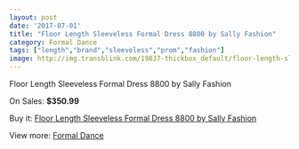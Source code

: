 ```yaml
---
layout: post
date: '2017-07-01'
title: "Floor Length Sleeveless Formal Dress 8800 by Sally Fashion"
category: Formal Dance
tags: ["length","brand","sleeveless","prom","fashion"]
image: http://img.transblink.com/19837-thickbox_default/floor-length-sleeveless-formal-dress-8800-by-sally-fashion.jpg
---
```

Floor Length Sleeveless Formal Dress 8800 by Sally Fashion

On Sales: **$350.99**
<a href="https://www.transblink.com/en/formal-dance/6246-floor-length-sleeveless-formal-dress-8800-by-sally-fashion.html"><amp-img layout="responsive" width="600" height="600" src="//img.transblink.com/19837-thickbox_default/floor-length-sleeveless-formal-dress-8800-by-sally-fashion.jpg" alt="Floor Length Sleeveless Formal Dress 8800 by Sally Fashion 0" /></a>
<a href="https://www.transblink.com/en/formal-dance/6246-floor-length-sleeveless-formal-dress-8800-by-sally-fashion.html"><amp-img layout="responsive" width="600" height="600" src="//img.transblink.com/19840-thickbox_default/floor-length-sleeveless-formal-dress-8800-by-sally-fashion.jpg" alt="Floor Length Sleeveless Formal Dress 8800 by Sally Fashion 1" /></a>
<a href="https://www.transblink.com/en/formal-dance/6246-floor-length-sleeveless-formal-dress-8800-by-sally-fashion.html"><amp-img layout="responsive" width="600" height="600" src="//img.transblink.com/19839-thickbox_default/floor-length-sleeveless-formal-dress-8800-by-sally-fashion.jpg" alt="Floor Length Sleeveless Formal Dress 8800 by Sally Fashion 2" /></a>
<a href="https://www.transblink.com/en/formal-dance/6246-floor-length-sleeveless-formal-dress-8800-by-sally-fashion.html"><amp-img layout="responsive" width="600" height="600" src="//img.transblink.com/19838-thickbox_default/floor-length-sleeveless-formal-dress-8800-by-sally-fashion.jpg" alt="Floor Length Sleeveless Formal Dress 8800 by Sally Fashion 3" /></a>

Buy it: [Floor Length Sleeveless Formal Dress 8800 by Sally Fashion](https://www.transblink.com/en/formal-dance/6246-floor-length-sleeveless-formal-dress-8800-by-sally-fashion.html "Floor Length Sleeveless Formal Dress 8800 by Sally Fashion")

View more: [Formal Dance](https://www.transblink.com/en/6-formal-dance "Formal Dance")